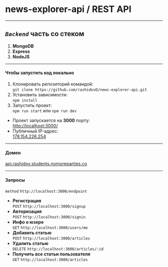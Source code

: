 # news-explorer-api / REST API
___
## <i>`Backend`</i> часть со стеком
1. **MongoDB**
2. **Express**
3. **NodeJS**
___
#### Чтобы запустить код локально

1. Клонировать репозиторий командой:<br>
`git clone https://github.com/rashidovD/news-explorer-api.git`
2. Установить зависимости:<br>
`npm install`
3. Запустить проект:<br>
`npm run start` или `npm run dev`
* Проект запускается на <b>3000</b> порту:<br>
[http://localhost:3000/](http://localhost:3000/)
* Публичный IP-адрес:<br>
[178.154.226.254](http://178.154.226.254/)
___
#### Домен
[api.rashidov.students.nomoreparties.co](https://api.rashidov.students.nomoreparties.co/)
___
#### Запросы
 `method` `http://localhost:3000/endpoint `

* **Регистрация**<br>
`POST` `http://localhost:3000/signup`
* **Авторизация**<br>
`POST` `http://localhost:3000/signin`
* **Инфо о юзере**<br>
`GET` `http://localhost:3000/users/me`
* **Добавить статью**<br>
`POST` `http://localhost:3000/articles`
* **Удалить статью**<br>
`DELETE` `http://localhost:3000/articles/:id`
* **Получить все статьи пользователя**<br>
`GET` `http://localhost:3000/articles`